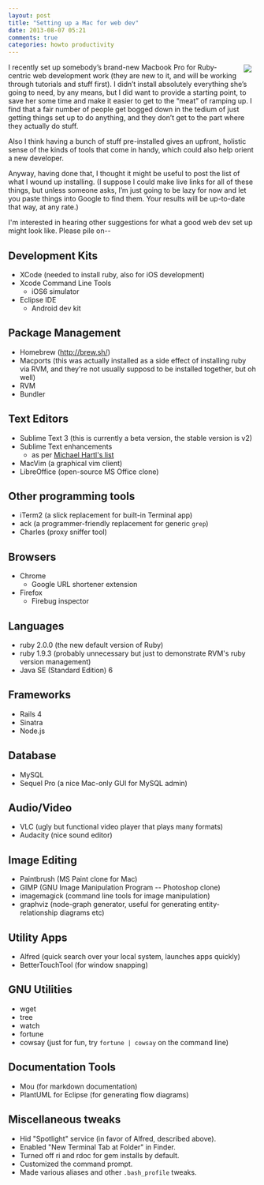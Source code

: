 ```yaml
---
layout: post
title: "Setting up a Mac for web dev"
date: 2013-08-07 05:21
comments: true
categories: howto productivity
---
```


<img src="http://i.imgur.com/sVXZv5w.jpg?2" style="float:right;margin:3px 10px">

I recently set up somebody’s brand-new Macbook Pro for Ruby-centric web development work (they are new to it, and will be working through tutorials and stuff first).
I didn’t install absolutely everything she’s going to need, by any means, but I did want to provide a starting point, to save her some time and make it easier to get to the “meat” of ramping up. I find that a fair number of people get bogged down in the tedium of just getting things set up to do anything, and they don’t get to the part where they actually do stuff.

Also I think having a bunch of stuff pre-installed gives an upfront, holistic sense of the kinds of tools that come in handy, which could also help orient a new developer.

Anyway, having done that, I thought it might be useful to post the list of what I wound up installing. (I suppose I could make live links for all of these things, but unless someone asks, I’m just going to be lazy for now and let you paste things into Google to find them. Your results will be up-to-date that way, at any rate.)

I'm interested in hearing other suggestions for what a good web dev set up might look like. Please pile on--

## Development Kits

*   XCode (needed to install ruby, also for iOS development)
*   Xcode Command Line Tools 
    *   iOS6 simulator
*   Eclipse IDE 
    *   Android dev kit

<!--more-->

## Package Management

*   Homebrew (http://brew.sh/)
*   Macports (this was actually installed as a side effect of installing ruby via RVM, and they're not usually supposd to be installed together, but oh well)
*   RVM
*   Bundler

## Text Editors

*   Sublime Text 3 (this is currently a beta version, the stable version is v2)
*   Sublime Text enhancements 
    *   as per [Michael Hartl's list][1]
*   MacVim (a graphical vim client)
*   LibreOffice (open-source MS Office clone)

## Other programming tools

*   iTerm2 (a slick replacement for built-in Terminal app)
*   ack (a programmer-friendly replacement for generic `grep`)
*   Charles (proxy sniffer tool)

## Browsers

*   Chrome 
    *   Google URL shortener extension
*   Firefox 
    *   Firebug inspector

## Languages

*   ruby 2.0.0 (the new default version of Ruby)
*   ruby 1.9.3 (probably unnecessary but just to demonstrate RVM's ruby version management)
*   Java SE (Standard Edition) 6

## Frameworks

*   Rails 4
*   Sinatra
*   Node.js

## Database

*   MySQL
*   Sequel Pro (a nice Mac-only GUI for MySQL admin)

## Audio/Video

*   VLC (ugly but functional video player that plays many formats)
*   Audacity (nice sound editor)

## Image Editing

*   Paintbrush (MS Paint clone for Mac)
*   GIMP (GNU Image Manipulation Program -- Photoshop clone)
*   imagemagick (command line tools for image manipulation)
*   graphviz (node-graph generator, useful for generating entity-relationship diagrams etc)

## Utility Apps

*   Alfred (quick search over your local system, launches apps quickly)
*   BetterTouchTool (for window snapping)

## GNU Utilities

*   wget
*   tree
*   watch
*   fortune
*   cowsay (just for fun, try `fortune | cowsay` on the command line)

## Documentation Tools

*   Mou (for markdown documentation)
*   PlantUML for Eclipse (for generating flow diagrams)

## Miscellaneous tweaks

*   Hid "Spotlight" service (in favor of Alfred, described above).
*   Enabled "New Terminal Tab at Folder" in Finder.
*   Turned off ri and rdoc for gem installs by default.
*   Customized the command prompt.
*   Made various aliases and other `.bash_profile` tweaks.

 [1]: https://github.com/mhartl/rails_tutorial_sublime_text